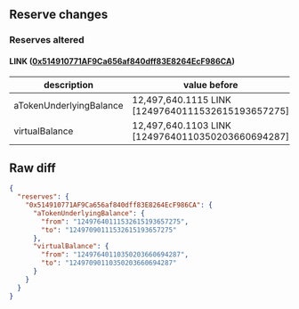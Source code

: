 ## Reserve changes

### Reserves altered

#### LINK ([0x514910771AF9Ca656af840dff83E8264EcF986CA](https://etherscan.io/address/0x514910771AF9Ca656af840dff83E8264EcF986CA))

| description | value before | value after |
| --- | --- | --- |
| aTokenUnderlyingBalance | 12,497,640.1115 LINK [12497640111532615193657275] | 12,497,090.1115 LINK [12497090111532615193657275] |
| virtualBalance | 12,497,640.1103 LINK [12497640110350203660694287] | 12,497,090.1103 LINK [12497090110350203660694287] |


## Raw diff

```json
{
  "reserves": {
    "0x514910771AF9Ca656af840dff83E8264EcF986CA": {
      "aTokenUnderlyingBalance": {
        "from": "12497640111532615193657275",
        "to": "12497090111532615193657275"
      },
      "virtualBalance": {
        "from": "12497640110350203660694287",
        "to": "12497090110350203660694287"
      }
    }
  }
}
```